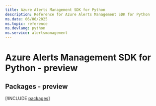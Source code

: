 ```yaml
---
title: Azure Alerts Management SDK for Python
description: Reference for Azure Alerts Management SDK for Python
ms.date: 06/06/2025
ms.topic: reference
ms.devlang: python
ms.service: alertsmanagement
---
```

# Azure Alerts Management SDK for Python - preview
## Packages - preview
[!INCLUDE [packages](alerts-management-index.md)]